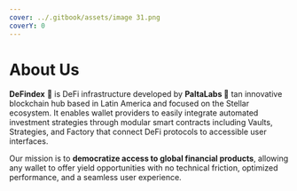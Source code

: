 ```yaml
---
cover: ../.gitbook/assets/image 31.png
coverY: 0
---
```


# About Us

**DeFindex** **🔁** is DeFi infrastructure developed by **PaltaLabs 🥑** tan innovative blockchain hub based in Latin America and focused on the Stellar ecosystem. It enables wallet providers to easily integrate automated investment strategies through modular smart contracts including Vaults, Strategies, and Factory that connect DeFi protocols to accessible user interfaces.

Our mission is to **democratize access to global financial products**, allowing any wallet to offer yield opportunities with no technical friction, optimized performance, and a seamless user experience.

